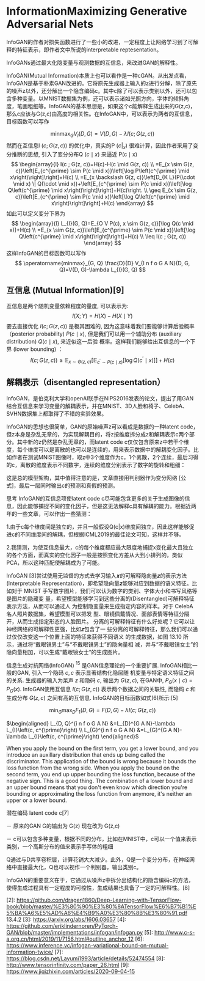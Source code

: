 

<!--
 * @version:
 * @Author:  StevenJokess https://github.com/StevenJokess
 * @Date: 2020-10-14 23:10:49
 * @LastEditors:  StevenJokess https://github.com/StevenJokess
 * @LastEditTime: 2020-12-29 19:07:25
 * @Description:
 * @TODO::
 * @Reference:https://www.zhihu.com/column/c_1186629504699731968
 * https://github.com/znxlwm/pytorch-generative-model-collections
 * [3]: https://www.leiphone.com/news/201701/Kq6FvnjgbKK8Lh8N.html
 * [4]: http://www.tensorinfinity.com/paper_26.html
-->

# InformationMaximizing Generative Adversarial Nets

InfoGAN的作者对损失函数进行了一些小的改进，一定程度上让网络学习到了可解释的特征表示，即作者文中所说的interpretable reptesentation。

InfoGANs通过最大化隐变量与观测数据的互信息，来改进GAN的解释性。

InfoGAN(Mutual Information)本质上也可以看作是一种cGAN。从出发点看，InfoGAN是基于朴素GAN改进的。它将原先生成器上输入的z进行分解，除了原先的噪声z以外，还分解出一个隐含编码c。其中c除了可以表示类别以外，还可以包含多种变量。以MNIST数据集为例，还可以表示诸如光照方向，字体的倾斜角度，笔画粗细等。InfoGAN的基本思想是，如果这个c能解释生成出来的G(z,c)，那么c应该与G(z,c)由高度的相关性。在InfoGAN中，可以表示为两者的互信息，目标函数可以写作

$$
\operatorname{minmax}_{G} V_{I}(D, G)=V(D, G)-\lambda I(c ; G(z, c))
$$
然而在互信息I $(c ; G(z, c))$ 的优化中，真实的P $\left(\left.c\right|_{x}\right)$ 很难计算，因此作者采用了变分推断的思想, 引入了变分分布Q $(c \mid x)$ 来逼近 $\mathrm{P}(\mathrm{c} \mid \mathrm{x})$
$$
\begin{array}{l}
I(c ; G(z, c))=H(c)-H(c \mid G(z, c)) \\
=E_{x \sim G(z, c)}\left[E_{c^{\prime} \sim P(c \mid x)}\left[\log P\left(c^{\prime} \mid x\right)\right]\right]+H(c) \\
=E_{x \backslash G(z, c)}\left[D_{K L}(P(\cdot \mid x) \| Q(\cdot \mid x))+\left[E_{c^{\prime} \sim P(c \mid x)}\left[\log Q\left(c^{\prime} \mid x\right)\right]\right]+H(c)\right. \\
\geq E_{x \sim G(z, c)}\left[E_{c^{\prime} \sim P(c \mid x)}\left[\log Q\left(c^{\prime} \mid x\right)\right]\right]+H(c)
\end{array}
$$
如此可以定义变分下界为
$$
\begin{array}{l}
L_{I}(G, Q)=E_{O V P(c), x \sim G(z, c)}[\log Q(c \mid x)]+H(c) \\
=E_{x \sim G(z, c)}\left[E_{c^{\prime} \sim P(c \mid x)}\left[\log Q\left(c^{\prime} \mid x\right)\right]\right]+H(c) \\
\leq I(c ; G(z, c))
\end{array}
$$
这样InfoGAN的目标函数可以写作
$$
\operatorname{minmax}_{G, Q} \frac{D}{D} V_{I n f o G A N}(D, G, Q)=V(D, G)-\lambda L_{I}(G, Q)
$$

## 互信息 (Mutual Information)[9]

互信息是两个随机变量依赖程度的量度, 可以表示为:
$$
I(X ; Y)=H(X)-H(X \mid Y)
$$
要去直接优化 $I(c ; G(z, c))$ 是极其困难的, 因为这意味着我们要能够计算后验概率（posterior
probability) $P(c \mid x),$ 但是我们可以用一个辅助分布 (auxiliary distribution) $Q(c \mid x),$ 来近似这一后验
概率。这样我们能够给出互信息的一个下界 (lower bounding) $：$
$$
I(c ; G(z, c)) \geqslant \mathbb{E}_{x \sim G(z, c)}\left[\mathbb{E}_{c^{\prime} \sim P(c \mid x)}\left[\log Q\left(c^{\prime} \mid x\right)\right]\right]+H(c)
$$

## 解耦表示（disentangled representation）

InfoGAN，是伯克利大学和openAI联手在NIPS2016发表的论文，提出了用GAN结合互信息来学习变量的解耦表示，并在MNIST、3D人脸和椅子、CelebA、SVHN数据集上都取得了不错的实验效果。

InfoGAN的思想也很简单，GAN的原始噪声z可以看成是数据的一种latent code，但z本身是杂乱无章的，为实现解耦目的，将z按维度拆分成z和解耦表示c两个部分。其中新的z仍然是杂乱无章的，而latent code c仅仅包含原来z中若干个维度，每个维度可以是离散的也可以是连续的，用来表示数据中的解耦变化因子。比如作者在测试MNIST图像时，取z中3个维度作为c，1个离散，2个连续，最后习得的c，离散的维度表示不同数字，连续的维度分别表示了数字的旋转和粗细：





这是总的模型架构，其中值得注意的是，文章直接用判别器作为变分网络 [公式]，最后一层同时输出c的预测和真假的预测。

思考
InfoGAN的互信息项使latent code c尽可能包含更多的关于生成图像的信息，因此能够捕捉不同的变化因子，但是这无法解释c具有解耦的能力。根据近两年的一些文章，可以作出一些猜测：

1.由于c每个维度间是独立的，并且一般假设Q(c|x)维度间独立，因此这样能够促进c的不同维度间的解耦，但根据ICML2019的最佳论文可知，这样并不够。

2.我猜测，为使互信息最大，c的每个维度都应最大限度地捕捉x变化最大且独立的各个方面，而真实的变化因子一般是按照变化方差从大到小排列的，类似PCA，所以这种匹配使解耦成为了可能。

InfoGAN [3]尝试使用无监督的方式去学习输入𝒙的可解释隐向量𝒛的表示方法 (Interpretable Representation)，即希望隐向量𝒛能够对应到数据的语义特征。比如对于 MNIST 手写数字图片，我们可以认为数字的类别、字体大小和书写风格等是图片的隐藏变 量，希望模型能够学习到这些分离的(Disentangled)可解释特征表示方法，从而可以通过人 为控制隐变量来生成指定内容的样本。对于 CelebA 名人照片数据集，希望模型可以把发 型、眼镜佩戴情况、面部表情等特征分隔开，从而生成指定形态的人脸图片。
分离的可解释特征有什么好处呢？它可以让神经网络的可解释性更强，比如𝒛包含了一 些分离的可解释特征，那么我们可以通过仅仅改变这一个位置上面的特征来获得不同语义 的生成数据，如图 13.10 所示，通过将“戴眼镜男士”与“不戴眼镜男士”的隐向量相 减，并与“不戴眼镜女士”的隐向量相加，可以生成“戴眼镜女士”的生成图片。


信息生成对抗网络(InfoGAN) $^{15}$ 是GAN信息理论的一个重要扩展. InfoGAN相比一般的GAN, 引入一个隐码 $c, c$ 表示显著结构化隐层随
机变量与特定语义特征之间的关系. 生成器的输入为呆声 $z$ 和隐码 $c,$ 输出为 $G(z, c),$ 在GAN中, $P_{G}(x \mid c)=P_{G}(x)$. InfoGAN使用互信息 $I(c ; G(z, c))$ 表示两个数据之间的关联性, 而隐码 $c$ 和生成分布 $G(z, c)$ 之间有高的互信息. InfoGAN的目标函数如式(6)所示:[5]

$$
\min _{G} \max _{D} F_{1}(D, G)=F(D, G)-\lambda I(c ; G(z, c))
$$

$\begin{aligned} L_{D, Q}^{i n f o G A N} &=L_{D}^{G A N}-\lambda L_{I}\left(c, c^{\prime}\right) \\ L_{G}^{i n f o G A N} &=L_{G}^{G A N}-\lambda L_{I}\left(c, c^{\prime}\right) \end{aligned}$

When you apply the bound on the first term, you get a lower bound, and you introduce an auxillary distribution that ends up being called the discriminator. This application of the bound is wrong because it bounds the loss function from the wrong side.
When you apply the bound on the second term, you end up upper bounding the loss function, because of the negative sign. This is a good thing.
The combination of a lower bound and an upper bound means that you don't even know which direction you're bounding or approximating the loss function from anymore, it's neither an upper or a lower bound.


潜在编码 latent code c[7]

－ 原来的GAN G的输出为 G(z) 现在改为 G(z,c)

－ c可以包含多种变量，根据不同的分布，比如在MNIST中，c可以一个值来表示类别，一个高斯分布的值来表示手写体的粗细

Q通过与D共享卷积层，计算花销大大减少。此外，Q是一个变分分布，在神经网络中直接最大化，Q也可以视作一个判别器，输出类别c。


InfoGAN的重要意义在于，它通过从噪声z中拆分出结构化的隐含编码c的方法，使得生成过程具有一定程度的可控性，生成结果也具备了一定的可解释性。[8]


[1]: https://www.zhihu.com/column/c_1186629504699731968
[2]: https://github.com/dragen1860/Deep-Learning-with-TensorFlow-book/blob/master/%E3%80%90%E3%80%8ATensorFlow%E6%B7%B1%E5%BA%A6%E5%AD%A6%E4%B9%A0%E3%80%8B%E3%80%91.pdf 13.4.2
[3]: https://arxiv.org/abs/1606.03657
[4]: https://github.com/eriklindernoren/PyTorch-GAN/blob/master/implementations/infogan/infogan.py
[5]: http://www.c-s-a.org.cn/html/2019/11/7156.html#outline_anchor_12
[6]: https://www.inference.vc/infogan-variational-bound-on-mutual-information-twice/
[7]: https://blog.csdn.net/Layumi1993/article/details/52474554
[8]: http://www.tensorinfinity.com/paper_26.html
[9]: https://www.jiqizhixin.com/articles/2020-09-04-15
